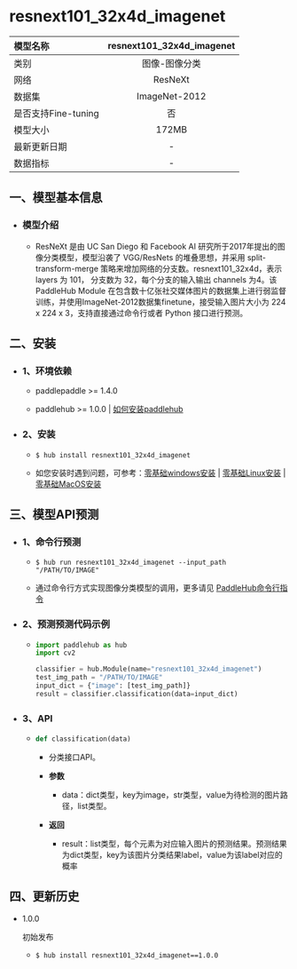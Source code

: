 # resnext101_32x4d_imagenet

|模型名称|resnext101_32x4d_imagenet|
| :--- | :---: |
|类别|图像-图像分类|
|网络|ResNeXt|
|数据集|ImageNet-2012|
|是否支持Fine-tuning|否|
|模型大小|172MB|
|最新更新日期|-|
|数据指标|-|


## 一、模型基本信息



- ### 模型介绍

  - ResNeXt 是由 UC San Diego 和 Facebook AI 研究所于2017年提出的图像分类模型，模型沿袭了 VGG/ResNets 的堆叠思想，并采用 split-transform-merge 策略来增加网络的分支数。resnext101_32x4d，表示 layers 为 101， 分支数为 32，每个分支的输入输出 channels 为4。该 PaddleHub Module 在包含数十亿张社交媒体图片的数据集上进行弱监督训练，并使用ImageNet-2012数据集finetune，接受输入图片大小为 224 x 224 x 3，支持直接通过命令行或者 Python 接口进行预测。


## 二、安装

- ### 1、环境依赖  

  - paddlepaddle >= 1.4.0  

  - paddlehub >= 1.0.0  | [如何安装paddlehub](../../../../docs/docs_ch/get_start/installation.rst)


- ### 2、安装

  - ```shell
    $ hub install resnext101_32x4d_imagenet
    ```
  - 如您安装时遇到问题，可参考：[零基础windows安装](../../../../docs/docs_ch/get_start/windows_quickstart.md)
 | [零基础Linux安装](../../../../docs/docs_ch/get_start/linux_quickstart.md) | [零基础MacOS安装](../../../../docs/docs_ch/get_start/mac_quickstart.md)

## 三、模型API预测

- ### 1、命令行预测

  - ```shell
    $ hub run resnext101_32x4d_imagenet --input_path "/PATH/TO/IMAGE"
    ```
  - 通过命令行方式实现图像分类模型的调用，更多请见 [PaddleHub命令行指令](../../../../docs/docs_ch/tutorial/cmd_usage.rst)

- ### 2、预测预测代码示例

  - ```python
    import paddlehub as hub
    import cv2

    classifier = hub.Module(name="resnext101_32x4d_imagenet")
    test_img_path = "/PATH/TO/IMAGE"
    input_dict = {"image": [test_img_path]}
    result = classifier.classification(data=input_dict)
    ```

- ### 3、API

  - ```python
    def classification(data)
    ```
    - 分类接口API。
    - **参数**
      - data：dict类型，key为image，str类型，value为待检测的图片路径，list类型。

    - **返回**
      - result：list类型，每个元素为对应输入图片的预测结果。预测结果为dict类型，key为该图片分类结果label，value为该label对应的概率





## 四、更新历史

* 1.0.0

  初始发布

  - ```shell
    $ hub install resnext101_32x4d_imagenet==1.0.0
    ```
